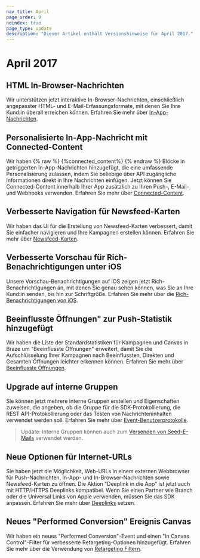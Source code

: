 ```yaml
---
nav_title: April
page_order: 9
noindex: true
page_type: update
description: "Dieser Artikel enthält Versionshinweise für April 2017."
---
```


# April 2017

## HTML In-Browser-Nachrichten

Wir unterstützen jetzt interaktive In-Browser-Nachrichten, einschließlich angepasster HTML- und E-Mail-Erfassungsformate, mit denen Sie Ihre Kund:in überall erreichen können. Erfahren Sie mehr über [In-App-Nachrichten]({{site.baseurl}}/user_guide/message_building_by_channel/in-app_messages/best_practices/).

## Personalisierte In-App-Nachricht mit Connected-Content

Wir haben {% raw %} {%connected_content%} {% endraw %} Blöcke in getriggerten In-App-Nachrichten hinzugefügt, die eine umfassende Personalisierung zulassen, indem Sie beliebige über API zugängliche Informationen direkt in Ihre Nachrichten einfügen. Jetzt können Sie Connected-Content innerhalb Ihrer App zusätzlich zu Ihren Push-, E-Mail- und Webhooks verwenden. Erfahren Sie mehr über [Connected-Content]({{site.baseurl}}/user_guide/personalization_and_dynamic_content/connected_content/about_connected_content/).

## Verbesserte Navigation für Newsfeed-Karten

Wir haben das UI für die Erstellung von Newsfeed-Karten verbessert, damit Sie einfacher navigieren und Ihre Kampagnen erstellen können. Erfahren Sie mehr über [Newsfeed-Karten]({{site.baseurl}}/user_guide/engagement_tools/news_feed/creating_a_news_feed_item/#news-feed-cards).

## Verbesserte Vorschau für Rich-Benachrichtigungen unter iOS

Unsere Vorschau-Benachrichtigungen auf iOS zeigen jetzt Rich-Benachrichtigungen an, mit denen Sie genau sehen können, was Sie an Ihre Kund:in senden, bis hin zur Schriftgröße. Erfahren Sie mehr über die [Rich-Benachrichtigungen von iOS]({{site.baseurl}}/developer_guide/platform_integration_guides/swift/push_notifications/integration/#ios-10-rich-notifications).

## Beeinflusste Öffnungen" zur Push-Statistik hinzugefügt

Wir haben die Liste der Standardstatistiken für Kampagnen und Canvas in Braze um "Beeinflusste Öffnungen" erweitert, damit Sie die Aufschlüsselung Ihrer Kampagnen nach Beeinflussten, Direkten und Gesamten Öffnungen leichter erkennen können. Erfahren Sie mehr über [Beeinflusste Öffnungen]({{site.baseurl}}/user_guide/analytics/tracking/influenced_opens/).

## Upgrade auf interne Gruppen

Sie können jetzt mehrere interne Gruppen erstellen und Eigenschaften zuweisen, die angeben, ob die Gruppe für die SDK-Protokollierung, die REST API-Protokollierung oder das Testen von Nachrichteninhalten verwendet werden soll. Erfahren Sie mehr über [Event-Benutzerprotokolle]({{site.baseurl}}/user_guide/administrative/app_settings/developer_console/event_user_log_tab/#event-user-log-tab).

> Update: Interne Gruppen können auch zum [Versenden von Seed-E-Mails]({{site.baseurl}}/user_guide/administrative/app_settings/developer_console/#seed-groups) verwendet werden.

## Neue Optionen für Internet-URLs

Sie haben jetzt die Möglichkeit, Web-URLs in einem externen Webbrowser für Push-Nachrichten, In-App- und In-Browser-Nachrichten sowie Newsfeed-Karten zu öffnen. Die Aktion "Deeplink in die App" ist jetzt auch mit HTTP/HTTPS Deeplinks kompatibel. Wenn Sie einen Partner wie Branch oder die Universal Links von Apple verwenden, müssen Sie das SDK anpassen. Erfahren Sie mehr über [Deeplinks]({{site.baseurl}}/user_guide/personalization_and_dynamic_content/deep_linking_to_in-app_content/#what-is-deep-linking) setzen.

## Neues "Performed Conversion" Ereignis Canvas

Wir haben ein neues "Performed Conversion"-Event und einen "In Canvas Control"-Filter für verbesserte Retargeting-Optionen hinzugefügt. Erfahren Sie mehr über die Verwendung von [Retargeting Filtern]({{site.baseurl}}/user_guide/engagement_tools/campaigns/ideas_and_strategies/retargeting_campaigns/#retargeting-campaigns).



